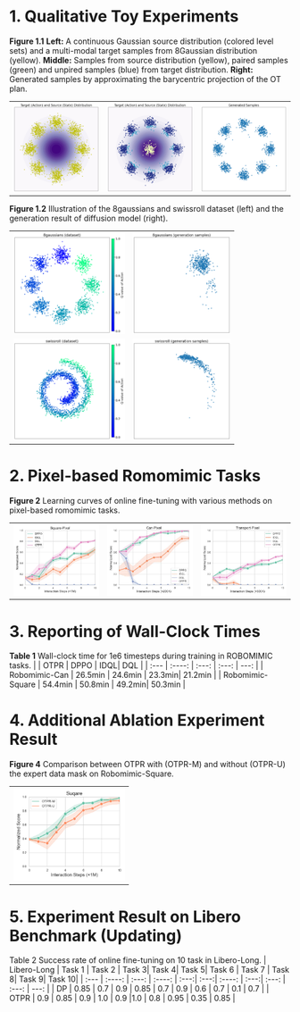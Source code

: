 # 1. Qualitative Toy Experiments

**Figure 1.1** **Left:** A continuous Gaussian source distribution (colored level sets) and a multi-modal target samples from 8Gaussian distribution (yellow).
 **Middle:** Samples from source distribution (yellow), paired samples (green) and unpired samples (blue) from target distribution. **Right:** Generated samples by approximating the barycentric projection of the OT plan.
<table>
<tr>
<td><center><img src="asset/t81.png" width="200"/></center></td>
<td><center><img src="asset/t813.png" width="200"/></center></td>
<td><center><img src="asset/t815.png" width="200"/></center></td>
</tr>
</table>

**Figure 1.2** Illustration of the 8gaussians and swissroll dataset (left) and the generation result of diffusion model (right).
<table>
<tr>
<td><center><img src="asset/t8d.png" width="200"/></center></td>
<td><center><img src="asset/t8s.png" width="175"/></center></td>
</tr>
<td><center><img src="asset/tsd.png" width="200"/></center></td>
<td><center><img src="asset/tss.png" width="175"/></center></td>
</tr>
</table>

# 2. Pixel-based Romomimic Tasks
**Figure 2** Learning curves of online fine-tuning with various methods on pixel-based romomimic tasks.
<table>
<tr>
<td><center><img src="asset/Exp1_square_pixel.jpg" width="200"/></center></td>
<td><center><img src="asset/Exp1_can_pixel.jpg" width="200"/></center></td>
<td><center><img src="asset/Exp1_transport_pixel.jpg" width="200"/></center></td>
</tr>
</table>

# 3. Reporting of Wall-Clock Times
**Table 1** Wall-clock time for 1e6 timesteps during training in ROBOMIMIC tasks.
|     | OTPR | DPPO     | IDQL| DQL |
| :---        |    :----:   |          :---: |   :---: | ---: |
| Robomimic-Can     | 26.5min      | 24.6min   | 23.3min| 21.2min |
| Robomimic-Square   | 54.4min        | 50.8min      | 49.2min| 50.3min |
<!-- | Franka-Kitchen-complete   | 75.4min      | 67.8min  | 67.1min | 64.1min | -->

# 4. Additional Ablation Experiment Result
**Figure 4** Comparison between OTPR with (OTPR-M) and without (OTPR-U) the expert data mask on Robomimic-Square.
<table>
<tr>
<td><center><img src="asset/Ablation1.png" width="200"/></center></td>
</tr>
</table>

# 5. Experiment Result on Libero Benchmark (Updating)
 Table 2 Success rate of online fine-tuning on 10 task in Libero-Long.
|  Libero-Long   | Task 1 | Task 2    | Task 3| Task 4| Task 5| Task 6 | Task 7    | Task 8| Task 9| Task 10|
| :---        |    :----:   |          :---: |    :----:   |          :---:|         :---:|    :----:   |   :---:|   :---: | :---: | ---: |
| DP   |  0.85    |  0.7 |   0.9   | 0.85 |    0.7   | 0.9 |   0.6   | 0.7 | 0.1 | 0.7 |
| OTPR   |  0.9    |  0.85 |   0.9   | 1.0  |  0.9     |1.0 |   0.8   | 0.95 | 0.35 | 0.85 |